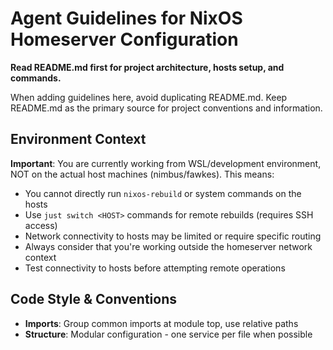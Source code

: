 # Agent Guidelines for NixOS Homeserver Configuration

**Read README.md first for project architecture, hosts setup, and commands.**

When adding guidelines here, avoid duplicating README.md.
Keep README.md as the primary source for project conventions and information.

## Environment Context

**Important**: You are currently working from WSL/development environment, NOT on the actual host machines (nimbus/fawkes). This means:

- You cannot directly run `nixos-rebuild` or system commands on the hosts
- Use `just switch <HOST>` commands for remote rebuilds (requires SSH access)
- Network connectivity to hosts may be limited or require specific routing
- Always consider that you're working outside the homeserver network context
- Test connectivity to hosts before attempting remote operations

## Code Style & Conventions

- **Imports**: Group common imports at module top, use relative paths
- **Structure**: Modular configuration - one service per file when possible
